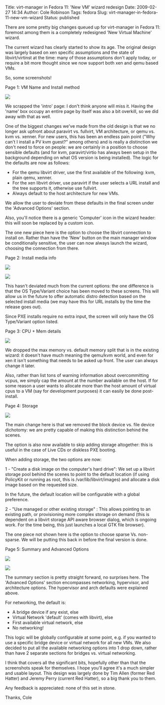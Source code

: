 Title: virt-manager in Fedora 11: 'New VM' wizard redesign
Date: 2009-02-27 14:34
Author: Cole Robinson
Tags: fedora
Slug: virt-manager-in-fedora-11-new-vm-wizard
Status: published

There are some pretty big changes queued up for virt-manager in Fedora 11: foremost among them is a completely redesigned 'New Virtual Machine' wizard.

The current wizard has clearly started to show its age. The original design was largely based on xen specific assumptions and the state of libvirt/virtinst at the time: many of those assumptions don't apply today, or require a bit more thought since we now support both xen and qemu based VMs.

So, some screenshots!

Page 1: VM Name and Install method


[![](http://fedorapeople.org/%7Ecrobinso/virt-manager/newvm2/newvm-pg1-1.png)](http://fedorapeople.org/%7Ecrobinso/virt-manager/newvm2/newvm-pg1-1.png)

We scrapped the 'intro' page: I don't think anyone will miss it. Having the 'name' box occupy an entire page by itself was also a bit overkill, so we did away with that as well.

One of the biggest changes we've made from the old design is that we no longer ask upfront about paravirt vs. fullvirt, VM architecture, or qemu vs. kvm vs. xenner. For new users, this has been an endless pain point ("Why can't I install a PV kvm guest?" among others) and is really a distinction we don't need to force on people: we are certainly in a position to choose sensible defaults (and for kvm, paravirt/virtio has always been setup in the background depending on what OS version is being installed). The logic for the defaults are now as follows:

-   For the qemu libvirt driver, use the first available of the following: kvm, plain qemu, xenner.
-   For the xen libvirt driver, use paravirt if the user selects a URL install and the tree supports it, otherwise use fullvirt.
-   Always default to the host architecture for new VMs.

We allow the user to deviate from these defaults in the final screen under the 'Advanced Options' section.

Also, you'll notice there is a generic 'Computer' icon in the wizard header: this will soon be replaced by a custom icon.

The one new piece here is the option to choose the libvirt connection to install on. Rather than have the 'New' button on the main manager window be conditionally sensitive, the user can now always launch the wizard, choosing the connection from there.


Page 2: Install media info


[![](http://fedorapeople.org/%7Ecrobinso/virt-manager/newvm2/newvm-pg2-local.png)](http://fedorapeople.org/%7Ecrobinso/virt-manager/newvm2/newvm-pg2-local.png)


[![](http://fedorapeople.org/%7Ecrobinso/virt-manager/newvm2/newvm-pg2-url.png)](http://fedorapeople.org/%7Ecrobinso/virt-manager/newvm2/newvm-pg2-url.png)

This hasn't deviated much from the current options: the one difference is that the OS Type/Variant choice has been moved to these screens. This will allow us in the future to offer automatic distro detection based on the selected install media (we may have this for URL installs by the time the release goes out).

Since PXE installs require no extra input, the screen will only have the OS Type/Variant option listed.


Page 3: CPU + Mem details


[![](http://fedorapeople.org/%7Ecrobinso/virt-manager/newvm2/newvm-pg3-1.png)](http://fedorapeople.org/%7Ecrobinso/virt-manager/newvm2/newvm-pg3-1.png)

We dropped the max memory vs. default memory split that is in the existing wizard: it doesn't have much meaning the qemu/kvm world, and even for xen it isn't something that needs to be asked up front. The user can always change it later.

Also, rather than list tons of warning information about overcommitting vcpus, we simply cap the amount at the number available on the host. If for some reason a user wants to allocate more than the host amount of virtual cpus to a VM (say for development purposes) it can easily be done post-install.


Page 4: Storage


[![](http://fedorapeople.org/%7Ecrobinso/virt-manager/newvm2/newvm-pg4-1.png)](http://fedorapeople.org/%7Ecrobinso/virt-manager/newvm2/newvm-pg4-1.png)

The main change here is that we removed the block device vs. file device dichotomy: we are pretty capable of making this distinction behind the scenes.

The option is also now available to skip adding storage altogether: this is useful in the case of Live CDs or diskless PXE booting.

When adding storage, the two options are now:

1 - "Create a disk image on the computer's hard drive": We set up a libvirt storage pool behind the scenes to point to the default location (if using PolicyKit or running as root, this is /var/lib/libvirt/images) and allocate a disk image based on the requested size.

In the future, the default location will be configurable with a global preference.

2 - "Use managed or other existing storage" : This allows pointing to an existing path, or provisioning more complex storage on demand (this is dependent on a libvirt storage API aware browser dialog, which is ongoing work. For the time being, this just launches a local GTK file browser).

The one piece not shown here is the option to choose sparse Vs. non-sparse. We will be putting this back in before the final version is done.


Page 5: Summary and Advanced Options


[![](http://fedorapeople.org/%7Ecrobinso/virt-manager/newvm2/newvm-pg5-1.png)](http://fedorapeople.org/%7Ecrobinso/virt-manager/newvm2/newvm-pg5-1.png)

[![](http://fedorapeople.org/%7Ecrobinso/virt-manager/newvm2/newvm-pg5-2.png)](http://fedorapeople.org/%7Ecrobinso/virt-manager/newvm2/newvm-pg5-2.png)

The summary section is pretty straight forward, no surprises here. The 'Advanced Options' section encompasses networking, hypervisor, and architecture options. The hypervisor and arch defaults were explained above.

For networking, the default is:

-   A bridge device if any exist, else
-   Virtual Network 'default' (comes with libvirt), else
-   First available virtual network, else
-   No networking!

This logic will be globally configurable at some point, e.g. if you wanted to use a specific bridge device or virtual network for all new VMs. We also decided to put all the available networking options into 1 drop down, rather than have 2 separate sections for bridges vs. virtual networking.


I think that covers all the significant bits, hopefully other than that the screenshots speak for themselves. I hope you'll agree it's a much simpler and usable layout. This design was largely done by Tim Allen (former Red Hatter) and Jeremy Perry (current Red Hatter), so a big thank you to them.

Any feedback is appreciated: none of this set in stone.

Thanks,
Cole
